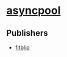 # [asyncpool](https://pypi.org/project/asyncpool)



## Publishers
- [fitblip](https://pypi.org/user/fitblip)

